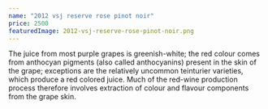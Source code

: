 ```yaml
---
name: "2012 vsj reserve rose pinot noir"
price: 2500 
featuredImage: 2012-vsj-reserve-rose-pinot-noir.png
---
```

The juice from most purple grapes is greenish-white; the red colour comes from anthocyan pigments (also called anthocyanins) present in the skin of the grape; exceptions are the relatively uncommon teinturier varieties, which produce a red colored juice. Much of the red-wine production process therefore involves extraction of colour and flavour components from the grape skin.